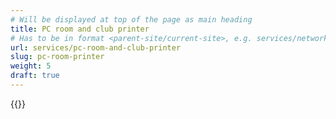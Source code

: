 ```yaml
---
# Will be displayed at top of the page as main heading
title: PC room and club printer
# Has to be in format <parent-site/current-site>, e.g. services/network (notice missing slash at the beginning)
url: services/pc-room-and-club-printer
slug: pc-room-printer
weight: 5
draft: true
---
```

{{<linktraslations>}}

